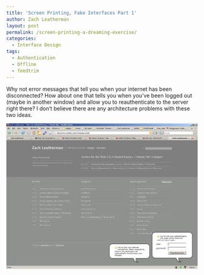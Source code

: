 ```yaml
---
title: 'Screen Printing, Fake Interfaces Part 1'
author: Zach Leatherman
layout: post
permalink: /screen-printing-a-dreaming-exercise/
categories:
  - Interface Design
tags:
  - Authentication
  - Offline
  - feedtrim
---
```


Why not error messages that tell you when your internet has been disconnected? How about one that tells you when you’ve been logged out (maybe in another window) and allow you to reauthenticate to the server right there? I don’t believe there are any architecture problems with these two ideas.

[![Error Messages][2]][2]

 [2]: /web/wp-content/uploads/2007/02/image2.jpg "Error Messages"